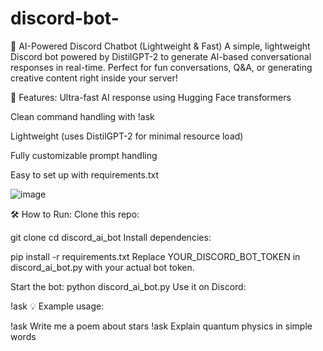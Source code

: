 # discord-bot-
🤖 AI-Powered Discord Chatbot (Lightweight & Fast)
A simple, lightweight Discord bot powered by DistilGPT-2 to generate AI-based conversational responses in real-time. Perfect for fun conversations, Q&A, or generating creative content right inside your server!

🚀 Features:
Ultra-fast AI response using Hugging Face transformers

Clean command handling with !ask <prompt>

Lightweight (uses DistilGPT-2 for minimal resource load)

Fully customizable prompt handling

Easy to set up with requirements.txt


![image](https://github.com/user-attachments/assets/6497fff3-247c-4fb4-89c2-0e945cd67aa7)

🛠️ How to Run:
Clone this repo:

git clone <my repository >
cd discord_ai_bot
Install dependencies:

pip install -r requirements.txt
Replace YOUR_DISCORD_BOT_TOKEN in discord_ai_bot.py with your actual bot token.

Start the bot:
python discord_ai_bot.py
Use it on Discord:

!ask <your-question-here>
💡 Example usage:

!ask Write me a poem about stars
!ask Explain quantum physics in simple words
